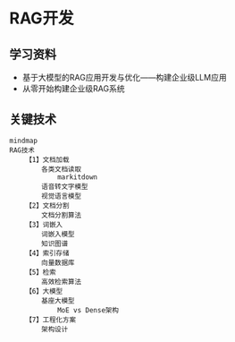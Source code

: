 # RAG开发

## 学习资料
- 基于大模型的RAG应用开发与优化——构建企业级LLM应用
- 从零开始构建企业级RAG系统

## 关键技术

```mermaid
mindmap
RAG技术
    【1】文档加载
        各类文档读取
            markitdown
        语音转文字模型
        视觉语言模型
    【2】文档分割
        文档分割算法
    【3】词嵌入
        词嵌入模型
        知识图谱
    【4】索引存储
        向量数据库
    【5】检索
        高效检索算法
    【6】大模型
        基座大模型
            MoE vs Dense架构
    【7】工程化方案
        架构设计
```
